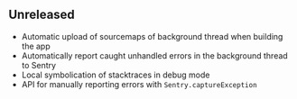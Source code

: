 ## Unreleased

- Automatic upload of sourcemaps of background thread when building the app
- Automatically report caught unhandled errors in the background thread to Sentry 
- Local symbolication of stacktraces in debug mode
- API for manually reporting errors with `Sentry.captureException`